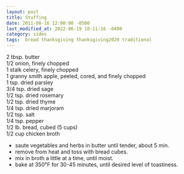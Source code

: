 ```yaml
---
layout: post
title: Stuffing
date: 2011-08-16 12:00:00 -0500
last_modified_at: 2022-06-19 10:11:16 -0400
category: sides
tags:  bread thanksgiving thanksgiving2020 traditional
---
```

2 tbsp. butter  
1/2 onion, finely chopped  
1 stalk celery, finely chopped  
1 granny smith apple, peeled, cored, and finely chopped  
1 tsp. dried parsley  
3/4 tsp. dried sage  
1/2 tsp. dried rosemary  
1/2 tsp. dried thyme  
1/4 tsp. dried marjoram  
1/2 tsp. salt  
1/4 tsp. pepper  
1/2 lb. bread, cubed (5 cups)  
1/2 cup chicken broth  

* saute vegetables and herbs in butter until tender, about 5 min.
* remove from heat and toss with bread cubes.
* mix in broth a little at a time, until moist.
* bake at 350°F for 30-45 minutes, until desired level of toastiness.
